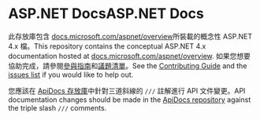 # <a name="aspnet-docs"></a><span data-ttu-id="3dc25-101">ASP.NET Docs</span><span class="sxs-lookup"><span data-stu-id="3dc25-101">ASP.NET Docs</span></span>

<span data-ttu-id="3dc25-102">此存放庫包含 [docs.microsoft.com/aspnet/overview](https://docs.microsoft.com/aspnet/overview)所裝載的概念性 ASP.NET 4.x 檔。</span><span class="sxs-lookup"><span data-stu-id="3dc25-102">This repository contains the conceptual ASP.NET 4.x documentation hosted at [docs.microsoft.com/aspnet/overview](https://docs.microsoft.com/aspnet/overview).</span></span> <span data-ttu-id="3dc25-103">如果您想要協助完成，請參閱[參與指南](CONTRIBUTING.md)和[議題清單](https://github.com/dotnet/AspNetDocs/issues)。</span><span class="sxs-lookup"><span data-stu-id="3dc25-103">See the [Contributing Guide](CONTRIBUTING.md) and the [issues list](https://github.com/dotnet/AspNetDocs/issues) if you would like to help out.</span></span>

<span data-ttu-id="3dc25-104">您應該在 [ApiDocs 存放庫](https://github.com/aspnet/ApiDocs)中針對三道斜線的 `///` 註解進行 API 文件變更。</span><span class="sxs-lookup"><span data-stu-id="3dc25-104">API documentation changes should be made in the [ApiDocs repository](https://github.com/aspnet/ApiDocs) against the triple slash `///` comments.</span></span>
